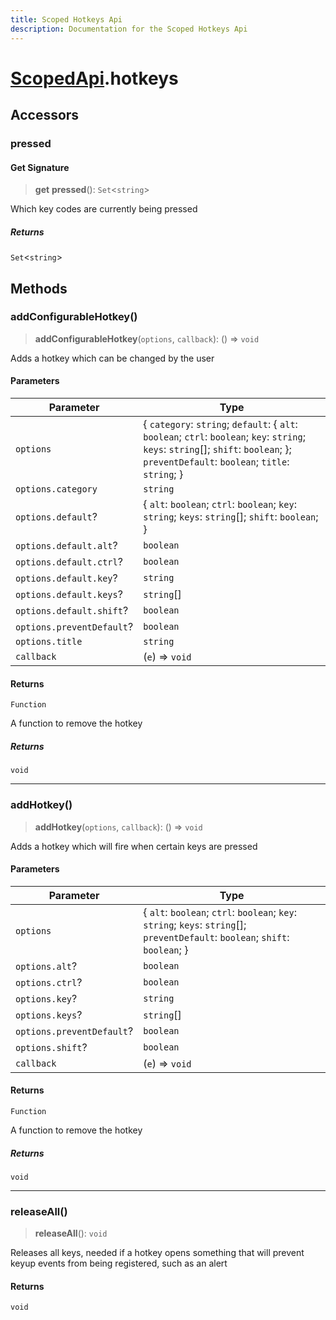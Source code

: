 ```yaml
---
title: Scoped Hotkeys Api
description: Documentation for the Scoped Hotkeys Api
---
```

# [ScopedApi](./scopedapi).hotkeys

## Accessors

### pressed

#### Get Signature

> **get** **pressed**(): `Set`\<`string`\>

Which key codes are currently being pressed

##### Returns

`Set`\<`string`\>

## Methods

### addConfigurableHotkey()

> **addConfigurableHotkey**(`options`, `callback`): () => `void`

Adds a hotkey which can be changed by the user

#### Parameters

| Parameter | Type |
| ------ | ------ |
| `options` | \{ `category`: `string`; `default`: \{ `alt`: `boolean`; `ctrl`: `boolean`; `key`: `string`; `keys`: `string`[]; `shift`: `boolean`; \}; `preventDefault`: `boolean`; `title`: `string`; \} |
| `options.category` | `string` |
| `options.default`? | \{ `alt`: `boolean`; `ctrl`: `boolean`; `key`: `string`; `keys`: `string`[]; `shift`: `boolean`; \} |
| `options.default.alt`? | `boolean` |
| `options.default.ctrl`? | `boolean` |
| `options.default.key`? | `string` |
| `options.default.keys`? | `string`[] |
| `options.default.shift`? | `boolean` |
| `options.preventDefault`? | `boolean` |
| `options.title` | `string` |
| `callback` | (`e`) => `void` |

#### Returns

`Function`

A function to remove the hotkey

##### Returns

`void`

***

### addHotkey()

> **addHotkey**(`options`, `callback`): () => `void`

Adds a hotkey which will fire when certain keys are pressed

#### Parameters

| Parameter | Type |
| ------ | ------ |
| `options` | \{ `alt`: `boolean`; `ctrl`: `boolean`; `key`: `string`; `keys`: `string`[]; `preventDefault`: `boolean`; `shift`: `boolean`; \} |
| `options.alt`? | `boolean` |
| `options.ctrl`? | `boolean` |
| `options.key`? | `string` |
| `options.keys`? | `string`[] |
| `options.preventDefault`? | `boolean` |
| `options.shift`? | `boolean` |
| `callback` | (`e`) => `void` |

#### Returns

`Function`

A function to remove the hotkey

##### Returns

`void`

***

### releaseAll()

> **releaseAll**(): `void`

Releases all keys, needed if a hotkey opens something that will
prevent keyup events from being registered, such as an alert

#### Returns

`void`
